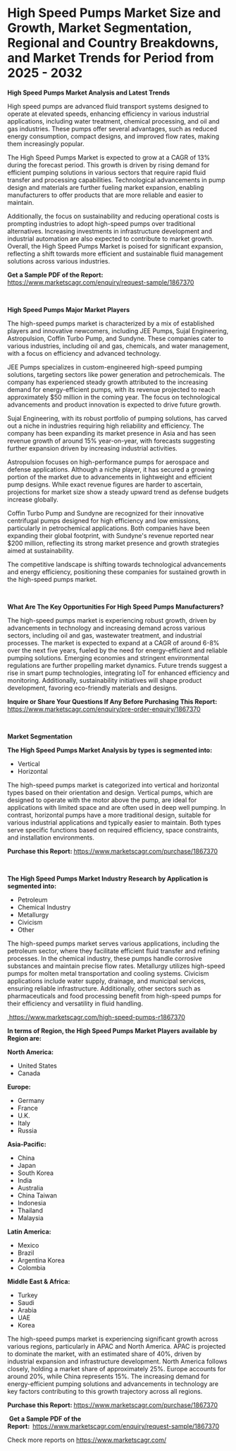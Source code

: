 <p><h1>High Speed Pumps Market Size and Growth, Market Segmentation, Regional and Country Breakdowns, and Market Trends for Period from 2025 -  2032</h1></p><p><strong>High Speed Pumps Market Analysis and Latest Trends</strong></p>
<p><p>High speed pumps are advanced fluid transport systems designed to operate at elevated speeds, enhancing efficiency in various industrial applications, including water treatment, chemical processing, and oil and gas industries. These pumps offer several advantages, such as reduced energy consumption, compact designs, and improved flow rates, making them increasingly popular.</p><p>The High Speed Pumps Market is expected to grow at a CAGR of 13% during the forecast period. This growth is driven by rising demand for efficient pumping solutions in various sectors that require rapid fluid transfer and processing capabilities. Technological advancements in pump design and materials are further fueling market expansion, enabling manufacturers to offer products that are more reliable and easier to maintain. </p><p>Additionally, the focus on sustainability and reducing operational costs is prompting industries to adopt high-speed pumps over traditional alternatives. Increasing investments in infrastructure development and industrial automation are also expected to contribute to market growth. Overall, the High Speed Pumps Market is poised for significant expansion, reflecting a shift towards more efficient and sustainable fluid management solutions across various industries.</p></p>
<p><strong>Get a Sample PDF of the Report:&nbsp;</strong> <a href="https://www.marketscagr.com/enquiry/request-sample/1867370?utm_campaign=2295&utm_medium=2&utm_source=Github&utm_content=ia&utm_term=19022025&utm_id=high-speed-pumps">https://www.marketscagr.com/enquiry/request-sample/1867370</a></p>
<p>&nbsp;</p>
<p><strong>High Speed Pumps Major Market Players</strong></p>
<p><p>The high-speed pumps market is characterized by a mix of established players and innovative newcomers, including JEE Pumps, Sujal Engineering, Astropulsion, Coffin Turbo Pump, and Sundyne. These companies cater to various industries, including oil and gas, chemicals, and water management, with a focus on efficiency and advanced technology.</p><p>JEE Pumps specializes in custom-engineered high-speed pumping solutions, targeting sectors like power generation and petrochemicals. The company has experienced steady growth attributed to the increasing demand for energy-efficient pumps, with its revenue projected to reach approximately $50 million in the coming year. The focus on technological advancements and product innovation is expected to drive future growth.</p><p>Sujal Engineering, with its robust portfolio of pumping solutions, has carved out a niche in industries requiring high reliability and efficiency. The company has been expanding its market presence in Asia and has seen revenue growth of around 15% year-on-year, with forecasts suggesting further expansion driven by increasing industrial activities.</p><p>Astropulsion focuses on high-performance pumps for aerospace and defense applications. Although a niche player, it has secured a growing portion of the market due to advancements in lightweight and efficient pump designs. While exact revenue figures are harder to ascertain, projections for market size show a steady upward trend as defense budgets increase globally.</p><p>Coffin Turbo Pump and Sundyne are recognized for their innovative centrifugal pumps designed for high efficiency and low emissions, particularly in petrochemical applications. Both companies have been expanding their global footprint, with Sundyne's revenue reported near $200 million, reflecting its strong market presence and growth strategies aimed at sustainability.</p><p>The competitive landscape is shifting towards technological advancements and energy efficiency, positioning these companies for sustained growth in the high-speed pumps market.</p></p>
<p>&nbsp;</p>
<p><strong>What Are The Key Opportunities For High Speed Pumps Manufacturers?</strong></p>
<p><p>The high-speed pumps market is experiencing robust growth, driven by advancements in technology and increasing demand across various sectors, including oil and gas, wastewater treatment, and industrial processes. The market is expected to expand at a CAGR of around 6-8% over the next five years, fueled by the need for energy-efficient and reliable pumping solutions. Emerging economies and stringent environmental regulations are further propelling market dynamics. Future trends suggest a rise in smart pump technologies, integrating IoT for enhanced efficiency and monitoring. Additionally, sustainability initiatives will shape product development, favoring eco-friendly materials and designs.</p></p>
<p><strong>Inquire or Share Your Questions If Any Before Purchasing This Report:</strong> <a href="https://www.marketscagr.com/enquiry/pre-order-enquiry/1867370?utm_campaign=2295&utm_medium=2&utm_source=Github&utm_content=ia&utm_term=19022025&utm_id=high-speed-pumps">https://www.marketscagr.com/enquiry/pre-order-enquiry/1867370</a></p>
<p>&nbsp;</p>
<p><strong>Market Segmentation</strong></p>
<p><strong>The High Speed Pumps Market Analysis by types is segmented into:</strong></p>
<p><ul><li>Vertical</li><li>Horizontal</li></ul></p>
<p><p>The high-speed pumps market is categorized into vertical and horizontal types based on their orientation and design. Vertical pumps, which are designed to operate with the motor above the pump, are ideal for applications with limited space and are often used in deep well pumping. In contrast, horizontal pumps have a more traditional design, suitable for various industrial applications and typically easier to maintain. Both types serve specific functions based on required efficiency, space constraints, and installation environments.</p></p>
<p><strong>Purchase this Report:&nbsp;</strong><a href="https://www.marketscagr.com/purchase/1867370?utm_campaign=2295&utm_medium=2&utm_source=Github&utm_content=ia&utm_term=19022025&utm_id=high-speed-pumps">https://www.marketscagr.com/purchase/1867370</a></p>
<p>&nbsp;</p>
<p><strong>The High Speed Pumps Market Industry Research by Application is segmented into:</strong></p>
<p><ul><li>Petroleum</li><li>Chemical Industry</li><li>Metallurgy</li><li>Civicism</li><li>Other</li></ul></p>
<p><p>The high-speed pumps market serves various applications, including the petroleum sector, where they facilitate efficient fluid transfer and refining processes. In the chemical industry, these pumps handle corrosive substances and maintain precise flow rates. Metallurgy utilizes high-speed pumps for molten metal transportation and cooling systems. Civicism applications include water supply, drainage, and municipal services, ensuring reliable infrastructure. Additionally, other sectors such as pharmaceuticals and food processing benefit from high-speed pumps for their efficiency and versatility in fluid handling.</p></p>
<p><a href="https://www.marketscagr.com/high-speed-pumps-r1867370?utm_campaign=2295&utm_medium=2&utm_source=Github&utm_content=ia&utm_term=19022025&utm_id=high-speed-pumps">&nbsp;https://www.marketscagr.com/high-speed-pumps-r1867370</a></p>
<p><strong>In terms of Region, the High Speed Pumps Market Players available by Region are:</strong></p>
<p>
    <p> <strong> North America: </strong>
        <ul>
            <li>United States</li>
            <li>Canada</li>
        </ul>
        </p> 
    <p> <strong> Europe: </strong>
        <ul>
            <li>Germany</li>
            <li>France</li>
            <li>U.K.</li>
            <li>Italy</li>
            <li>Russia</li>
        </ul>
        </p> 
    <p> <strong> Asia-Pacific: </strong>
        <ul>
            <li>China</li>
            <li>Japan</li>
            <li>South Korea</li>
            <li>India</li>
            <li>Australia</li>
            <li>China Taiwan</li>
            <li>Indonesia</li>
            <li>Thailand</li>
            <li>Malaysia</li>
        </ul>
        </p> 
    <p> <strong> Latin America: </strong>
        <ul>
            <li>Mexico</li>
            <li>Brazil</li>
            <li>Argentina Korea</li>
            <li>Colombia</li>
        </ul>
        </p> 
    <p> <strong> Middle East & Africa: </strong>
        <ul>
            <li>Turkey</li>
            <li>Saudi</li>
            <li>Arabia</li>
            <li>UAE</li>
            <li>Korea</li>
        </ul>
    </p>
    </p>
<p><p>The high-speed pumps market is experiencing significant growth across various regions, particularly in APAC and North America. APAC is projected to dominate the market, with an estimated share of 40%, driven by industrial expansion and infrastructure development. North America follows closely, holding a market share of approximately 25%. Europe accounts for around 20%, while China represents 15%. The increasing demand for energy-efficient pumping solutions and advancements in technology are key factors contributing to this growth trajectory across all regions.</p></p>
<p><strong>Purchase this Report: </strong><a href="https://www.marketscagr.com/purchase/1867370?utm_campaign=2295&utm_medium=2&utm_source=Github&utm_content=ia&utm_term=19022025&utm_id=high-speed-pumps">https://www.marketscagr.com/purchase/1867370</a></p>
<p>&nbsp;<strong>Get a Sample PDF of the Report:&nbsp;&nbsp;</strong><a href="https://www.marketscagr.com/enquiry/request-sample/1867370?utm_campaign=2295&utm_medium=2&utm_source=Github&utm_content=ia&utm_term=19022025&utm_id=high-speed-pumps">https://www.marketscagr.com/enquiry/request-sample/1867370</a></p>
<p><strong></strong></p>
<p>Check more reports on <a href="https://www.marketscagr.com/?utm_campaign=2295&utm_medium=2&utm_source=Github&utm_content=ia&utm_term=19022025&utm_id=high-speed-pumps">https://www.marketscagr.com/</a></p>